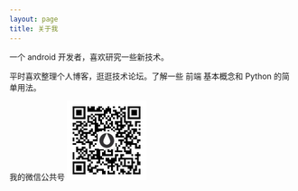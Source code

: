 ```yaml
---
layout: page
title: 关于我 
---
```


一个 android 开发者，喜欢研究一些新技术。
<p>
平时喜欢整理个人博客，逛逛技术论坛。了解一些 前端 基本概念和 Python 的简单用法。
<p>
<div align="left">
我的微信公共号
<img src="/images/qrcode.jpg" width = "140" height = "140"/>
</div>


<!-- {% include comments.html %} -->



